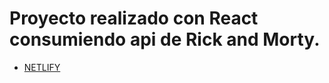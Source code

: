 # Proyecto realizado con React consumiendo api de Rick and Morty.

- [NETLIFY](https://subtle-arithmetic-4c1ee5.netlify.app)

